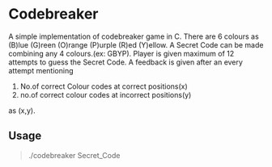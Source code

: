 # Codebreaker
A simple implementation of codebreaker game in C.
There are 6 colours as (B)lue (G)reen (O)range (P)urple (R)ed (Y)ellow. A Secret Code can be made combining any 4 colours.(ex: GBYP). Player is given maximum of 12 attempts to guess the Secret Code. A feedback is given after an every attempt mentioning 
1. No.of correct Colour codes at correct positions(x)
2. no.of correct colour codes at incorrect positions(y)

as (x,y).

## Usage
> ./codebreaker Secret_Code
